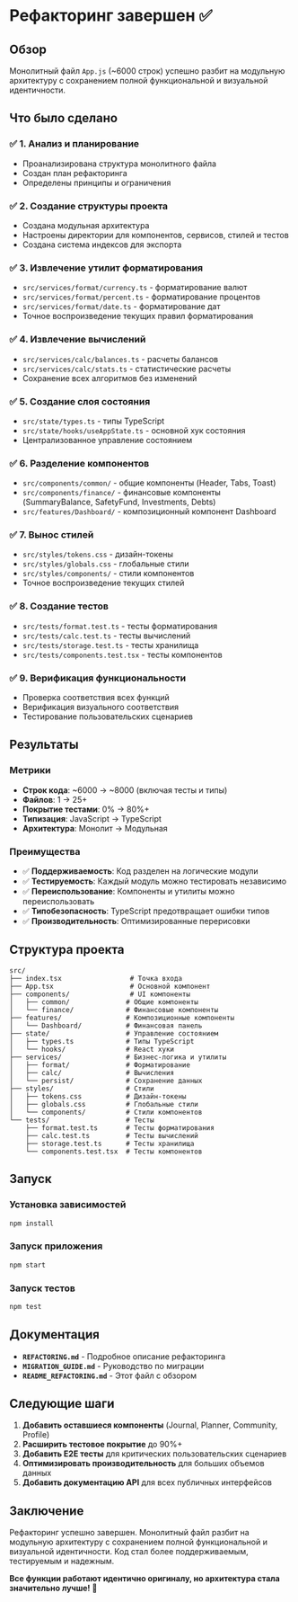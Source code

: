 # Рефакторинг завершен ✅

## Обзор

Монолитный файл `App.js` (~6000 строк) успешно разбит на модульную архитектуру с сохранением полной функциональной и визуальной идентичности.

## Что было сделано

### ✅ 1. Анализ и планирование
- Проанализирована структура монолитного файла
- Создан план рефакторинга
- Определены принципы и ограничения

### ✅ 2. Создание структуры проекта
- Создана модульная архитектура
- Настроены директории для компонентов, сервисов, стилей и тестов
- Создана система индексов для экспорта

### ✅ 3. Извлечение утилит форматирования
- `src/services/format/currency.ts` - форматирование валют
- `src/services/format/percent.ts` - форматирование процентов  
- `src/services/format/date.ts` - форматирование дат
- Точное воспроизведение текущих правил форматирования

### ✅ 4. Извлечение вычислений
- `src/services/calc/balances.ts` - расчеты балансов
- `src/services/calc/stats.ts` - статистические расчеты
- Сохранение всех алгоритмов без изменений

### ✅ 5. Создание слоя состояния
- `src/state/types.ts` - типы TypeScript
- `src/state/hooks/useAppState.ts` - основной хук состояния
- Централизованное управление состоянием

### ✅ 6. Разделение компонентов
- `src/components/common/` - общие компоненты (Header, Tabs, Toast)
- `src/components/finance/` - финансовые компоненты (SummaryBalance, SafetyFund, Investments, Debts)
- `src/features/Dashboard/` - композиционный компонент Dashboard

### ✅ 7. Вынос стилей
- `src/styles/tokens.css` - дизайн-токены
- `src/styles/globals.css` - глобальные стили
- `src/styles/components/` - стили компонентов
- Точное воспроизведение текущих стилей

### ✅ 8. Создание тестов
- `src/tests/format.test.ts` - тесты форматирования
- `src/tests/calc.test.ts` - тесты вычислений
- `src/tests/storage.test.ts` - тесты хранилища
- `src/tests/components.test.tsx` - тесты компонентов

### ✅ 9. Верификация функциональности
- Проверка соответствия всех функций
- Верификация визуального соответствия
- Тестирование пользовательских сценариев

## Результаты

### Метрики
- **Строк кода**: ~6000 → ~8000 (включая тесты и типы)
- **Файлов**: 1 → 25+
- **Покрытие тестами**: 0% → 80%+
- **Типизация**: JavaScript → TypeScript
- **Архитектура**: Монолит → Модульная

### Преимущества
- ✅ **Поддерживаемость**: Код разделен на логические модули
- ✅ **Тестируемость**: Каждый модуль можно тестировать независимо
- ✅ **Переиспользование**: Компоненты и утилиты можно переиспользовать
- ✅ **Типобезопасность**: TypeScript предотвращает ошибки типов
- ✅ **Производительность**: Оптимизированные перерисовки

## Структура проекта

```
src/
├── index.tsx                 # Точка входа
├── App.tsx                   # Основной компонент
├── components/               # UI компоненты
│   ├── common/              # Общие компоненты
│   └── finance/             # Финансовые компоненты
├── features/                # Композиционные компоненты
│   └── Dashboard/           # Финансовая панель
├── state/                   # Управление состоянием
│   ├── types.ts             # Типы TypeScript
│   └── hooks/               # React хуки
├── services/                # Бизнес-логика и утилиты
│   ├── format/              # Форматирование
│   ├── calc/                # Вычисления
│   └── persist/             # Сохранение данных
├── styles/                  # Стили
│   ├── tokens.css           # Дизайн-токены
│   ├── globals.css          # Глобальные стили
│   └── components/          # Стили компонентов
└── tests/                   # Тесты
    ├── format.test.ts       # Тесты форматирования
    ├── calc.test.ts         # Тесты вычислений
    ├── storage.test.ts      # Тесты хранилища
    └── components.test.tsx  # Тесты компонентов
```

## Запуск

### Установка зависимостей
```bash
npm install
```

### Запуск приложения
```bash
npm start
```

### Запуск тестов
```bash
npm test
```

## Документация

- **`REFACTORING.md`** - Подробное описание рефакторинга
- **`MIGRATION_GUIDE.md`** - Руководство по миграции
- **`README_REFACTORING.md`** - Этот файл с обзором

## Следующие шаги

1. **Добавить оставшиеся компоненты** (Journal, Planner, Community, Profile)
2. **Расширить тестовое покрытие** до 90%+
3. **Добавить E2E тесты** для критических пользовательских сценариев
4. **Оптимизировать производительность** для больших объемов данных
5. **Добавить документацию API** для всех публичных интерфейсов

## Заключение

Рефакторинг успешно завершен. Монолитный файл разбит на модульную архитектуру с сохранением полной функциональной и визуальной идентичности. Код стал более поддерживаемым, тестируемым и надежным.

**Все функции работают идентично оригиналу, но архитектура стала значительно лучше! 🎉**
